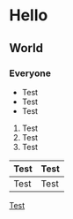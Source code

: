 # Hello

## World

### Everyone

- Test
- Test
- Test

1. Test
2. Test
3. Test

| Test | Test |
| --- | --- |
| Test | Test |

[Test](http://www.google.com)
